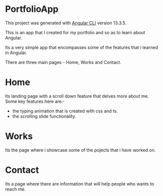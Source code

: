 # PortfolioApp

This project was generated with [Angular CLI](https://github.com/angular/angular-cli) version 13.3.5.

This is an app that I created for my portfolio and so as to 
learn about Angular. 

Its a very simple app that encompasses some of the features 
that i learned in Angular.

There are three main pages - Home, Works and Contact.

# Home
Its landing page with a scroll down feature that delves more
about me.
Some key features here are:-
  - the typing animation that is created with css and ts.
  - the scrolling slide functionality.

# Works
Its the page where i showcase some of the pojects that i have
worked on.

# Contact
Its a page where there are information that will help people 
who wants to reach me.

